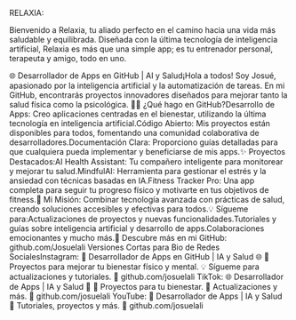 RELAXIA:

Bienvenido a Relaxia, tu aliado perfecto en el camino hacia una vida más saludable y equilibrada. Diseñada con la última tecnología de inteligencia artificial, Relaxia es más que una simple app; es tu entrenador personal, terapeuta y amigo, todo en uno.

🌐 Desarrollador de Apps en GitHub | AI y Salud¡Hola a todos! Soy Josué, apasionado por la inteligencia artificial y la automatización de tareas. En mi GitHub, encontrarás proyectos innovadores diseñados para mejorar tanto la salud física como la psicológica. 🚀🔧 ¿Qué hago en GitHub?Desarrollo de Apps: Creo aplicaciones centradas en el bienestar, utilizando la última tecnología en inteligencia artificial.Código Abierto: Mis proyectos están disponibles para todos, fomentando una comunidad colaborativa de desarrolladores.Documentación Clara: Proporciono guías detalladas para que cualquiera pueda implementar y beneficiarse de mis apps.✨ Proyectos Destacados:AI Health Assistant: Tu compañero inteligente para monitorear y mejorar tu salud.MindfulAI: Herramienta para gestionar el estrés y la ansiedad con técnicas basadas en IA.Fitness Tracker Pro: Una app completa para seguir tu progreso físico y motivarte en tus objetivos de fitness.🎯 Mi Misión: Combinar tecnología avanzada con prácticas de salud, creando soluciones accesibles y efectivas para todos.💡 Sígueme para:Actualizaciones de proyectos y nuevas funcionalidades.Tutoriales y guías sobre inteligencia artificial y desarrollo de apps.Colaboraciones emocionantes y mucho más.🔗 Descubre más en mi GitHub: github.com/Josuelali Versiones Cortas para Bio de Redes SocialesInstagram: 🔧 Desarrollador de Apps en GitHub | IA y Salud 🌐 🚀 Proyectos para mejorar tu bienestar físico y mental. 💡 Sígueme para actualizaciones y tutoriales. 🔗 github.com/josuelali TikTok: 🌐 Desarrollador de Apps | IA y Salud 🚀 🧠 Proyectos para tu bienestar. 📲 Actualizaciones y más. 🔗 github.com/josuelali YouTube: 🌟 Desarrollador de Apps | IA y Salud 🎥 Tutoriales, proyectos y más. 🔗 github.com/josuelali 